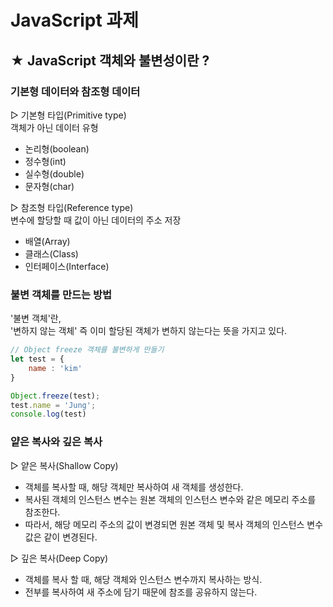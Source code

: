 # JavaScript 과제

## ★ JavaScript 객체와 불변성이란 ?

### 기본형 데이터와 참조형 데이터

▷ 기본형 타입(Primitive type)<br>
객체가 아닌 데이터 유형
 * 논리형(boolean)
 * 정수형(int)
 * 실수형(double)
 * 문자형(char)

▷ 참조형 타입(Reference type)<br>
변수에 할당할 때 값이 아닌 데이터의 주소 저장
 * 배열(Array)
 * 클래스(Class)
 * 인터페이스(Interface)

### 불변 객체를 만드는 방법

'불변 객체'란,<br>
'변하지 않는 객체' 즉 이미 할당된 객체가 변하지 않는다는 뜻을 가지고 있다.

```js
// Object freeze 객체를 불변하게 만들기
let test = {
    name : 'kim'
}

Object.freeze(test);
test.name = 'Jung';
console.log(test)
```

### 얕은 복사와 깊은 복사

▷ 얕은 복사(Shallow Copy)

 * 객체를 복사할 때, 해당 객체만 복사하여 새 객체를 생성한다.
 * 복사된 객체의 인스턴스 변수는 원본 객체의 인스턴스 변수와 같은 메모리 주소를 참조한다.
 * 따라서, 해당 메모리 주소의 값이 변경되면 원본 객체 및 복사 객체의 인스턴스 변수 값은 같이 변경된다.

▷ 깊은 복사(Deep Copy)
 * 객체를 복사 할 때, 해당 객체와 인스턴스 변수까지 복사하는 방식.
 * 전부를 복사하여 새 주소에 담기 때문에 참조를 공유하지 않는다.
